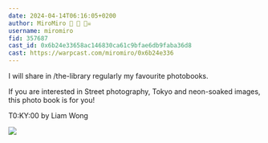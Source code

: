 ```yaml
---
date: 2024-04-14T06:16:05+0200
author: MiroMiro 🎩 🔵 🏴‍☠️
username: miromiro
fid: 357687
cast_id: 0x6b24e33658ac146830ca61c9bfae6db9faba36d8
cast: https://warpcast.com/miromiro/0x6b24e336
---
```

I will share in /the-library regularly my favourite photobooks.  
  
If you are interested in Street photography, Tokyo and neon-soaked images, this photo book is for you!   
  
T0:KY:00 by Liam Wong  

![](https://imagedelivery.net/BXluQx4ige9GuW0Ia56BHw/b7832c11-1ed2-4c23-4f1e-dbcadee6a000/original)